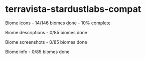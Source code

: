 # terravista-stardustlabs-compat

Biome icons - 14/146 biomes done - 10% complete

Biome descriptions - 0/85 biomes done

Biome screenshots - 0/85 biomes done

Biome info - 0/85 biomes done
